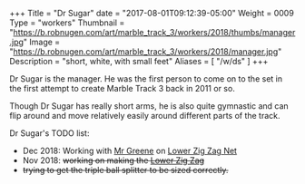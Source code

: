 +++
Title = "Dr Sugar"
date = "2017-08-01T09:12:39-05:00"
Weight = 0009
Type = "workers"
Thumbnail = "https://b.robnugen.com/art/marble_track_3/workers/2018/thumbs/manager.jpg"
Image = "https://b.robnugen.com/art/marble_track_3/workers/2018/manager.jpg"
Description = "short, white, with small feet"
Aliases = [
	"/w/ds"
]
+++

Dr Sugar is the manager.  He was the first person to come on to the set in the first attempt to create Marble Track 3 back in 2011 or so.

Though Dr Sugar has really short arms, he is also quite gymnastic and can flip around and move relatively easily around different parts of the track.

Dr Sugar's TODO list:

* Dec 2018: Working with [Mr Greene](/w/mg) on [Lower Zig Zag Net](/parts/lower_zig_zag_net/)
* Nov 2018: ~~working on making the [Lower Zig Zag](/parts/lower_zig_zag/)~~
* ~~trying to get the triple ball splitter to be sized correctly.~~